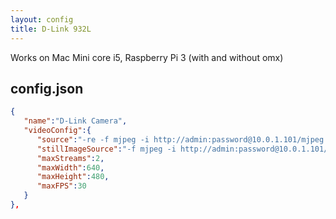 ```yaml
---
layout: config
title: D-Link 932L
---
```

Works on Mac Mini core i5, Raspberry Pi 3 (with and without omx)

## config.json

```json
{
   "name":"D-Link Camera",
   "videoConfig":{
      "source":"-re -f mjpeg -i http://admin:password@10.0.1.101/mjpeg.cgi  -i http://admin:password@10.0.1.101/audio.cgi",
      "stillImageSource":"-f mjpeg -i http://admin:password@10.0.1.101/mjpeg.cgi",
      "maxStreams":2,
      "maxWidth":640,
      "maxHeight":480,
      "maxFPS":30
   }
},
```
